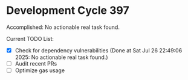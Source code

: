 # Development Cycle 397

Accomplished: No actionable real task found.

Current TODO List:

- [x] Check for dependency vulnerabilities  (Done at Sat Jul 26 22:49:06 2025: No actionable real task found.)
- [ ] Audit recent PRs
- [ ] Optimize gas usage